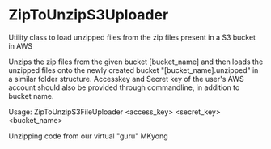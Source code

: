 ZipToUnzipS3Uploader
====================
Utility class to load unzipped files from the zip files present in a S3 bucket in AWS 

Unzips the zip files from the given bucket [bucket_name] and then loads the unzipped files onto the newly created bucket "[bucket_name].unzipped" in a similar folder structure.
Accesskey and Secret key of the user's AWS account should also be provided through commandline, in addition to bucket name.

Usage: ZipToUnzipS3FileUploader <access_key> <secret_key> <bucket_name>

Unzipping code from our virtual "guru" MKyong
